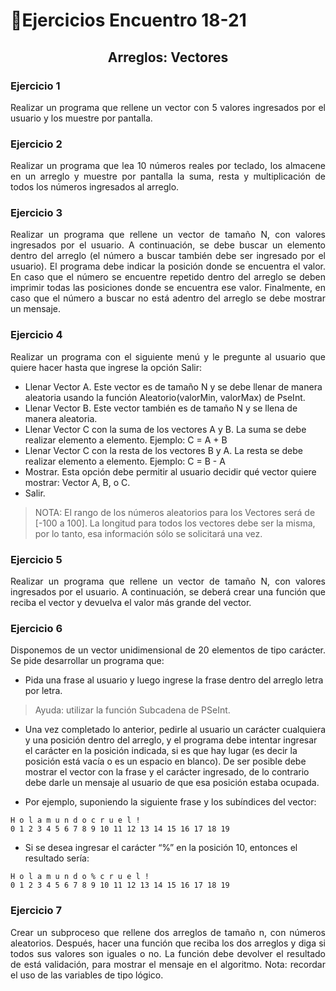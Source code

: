 # 🎏Ejercicios Encuentro 18-21

## <p align="center">Arreglos: Vectores</p>

### Ejercicio 1
<p align="justify">Realizar un programa que rellene un vector con 5 valores ingresados por el usuario y los
muestre por pantalla.</p>

### Ejercicio 2
<p align="justify">Realizar un programa que lea 10 números reales por teclado, los almacene en un arreglo y
muestre por pantalla la suma, resta y multiplicación de todos los números ingresados al
arreglo.</p>

### Ejercicio 3
<p align="justify">Realizar un programa que rellene un vector de tamaño N, con valores ingresados por el
usuario. A continuación, se debe buscar un elemento dentro del arreglo (el número a buscar
también debe ser ingresado por el usuario). El programa debe indicar la posición donde se
encuentra el valor. En caso que el número se encuentre repetido dentro del arreglo se deben
imprimir todas las posiciones donde se encuentra ese valor.
Finalmente, en caso que el número a buscar no está adentro del arreglo se debe mostrar un
mensaje.</p>

### Ejercicio 4
<p align="justify">Realizar un programa con el siguiente menú y le pregunte al usuario que quiere hacer hasta
que ingrese la opción Salir:</p>

- Llenar Vector A. Este vector es de tamaño N y se debe llenar de manera aleatoria
usando la función Aleatorio(valorMin, valorMax) de PseInt.
- Llenar Vector B. Este vector también es de tamaño N y se llena de manera aleatoria.
- Llenar Vector C con la suma de los vectores A y B. La suma se debe realizar elemento
a elemento. Ejemplo: C = A + B
- Llenar Vector C con la resta de los vectores B y A. La resta se debe realizar elemento a
elemento. Ejemplo: C = B - A
- Mostrar. Esta opción debe permitir al usuario decidir qué vector quiere mostrar: Vector
A, B, o C.
- Salir.

>NOTA: El rango de los números aleatorios para los Vectores será de [-100 a 100]. La longitud
para todos los vectores debe ser la misma, por lo tanto, esa información sólo se solicitará una
vez.

### Ejercicio 5
<p align="justify">Realizar un programa que rellene un vector de tamaño N, con valores ingresados por el
usuario. A continuación, se deberá crear una función que reciba el vector y devuelva el valor
más grande del vector.</p>

### Ejercicio 6 
<p align="justify">Disponemos de un vector unidimensional de 20 elementos de tipo carácter. Se pide
desarrollar un programa que:</p>

- Pida una frase al usuario y luego ingrese la frase dentro del arreglo letra por letra.

>Ayuda: utilizar la función Subcadena de PSeInt.

- Una vez completado lo anterior, pedirle al usuario un carácter cualquiera y una
posición dentro del arreglo, y el programa debe intentar ingresar el carácter en la
posición indicada, si es que hay lugar (es decir la posición está vacía o es un espacio
en blanco). De ser posible debe mostrar el vector con la frase y el carácter ingresado,
de lo contrario debe darle un mensaje al usuario de que esa posición estaba ocupada.

- Por ejemplo, suponiendo la siguiente frase y los subíndices del vector:

```
H o l a m u n d o c r u e l !
0 1 2 3 4 5 6 7 8 9 10 11 12 13 14 15 16 17 18 19
```

- Si se desea ingresar el carácter “%” en la posición 10, entonces el resultado sería:

```
H o l a m u n d o % c r u e l !
0 1 2 3 4 5 6 7 8 9 10 11 12 13 14 15 16 17 18 19
```

### Ejercicio 7
<p align="justify">Crear un subproceso que rellene dos arreglos de tamaño n, con números aleatorios. Después,
hacer una función que reciba los dos arreglos y diga si todos sus valores son iguales o no. La
función debe devolver el resultado de está validación, para mostrar el mensaje en el
algoritmo. Nota: recordar el uso de las variables de tipo lógico.</p>
